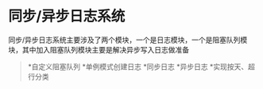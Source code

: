 
同步/异步日志系统
=================
同步/异步日志系统主要涉及了两个模块，一个是日志模块，一个是阻塞队列模块，其中加入阻塞队列模块主要是解决异步写入日志做准备
>*自定义阻塞队列
>*单例模式创建日志
>*同步日志
>*异步日志
>*实现按天、超行分类